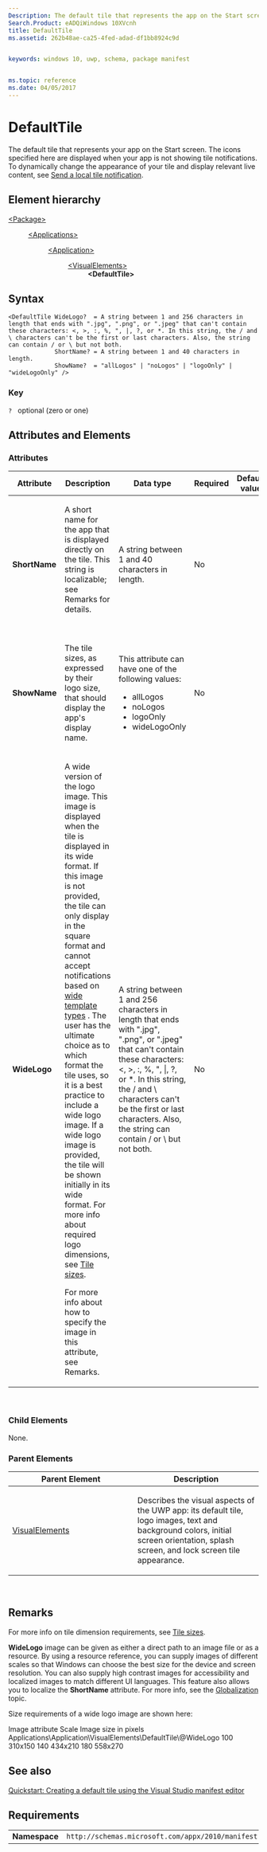 ```yaml
---
Description: The default tile that represents the app on the Start screen.
Search.Product: eADQiWindows 10XVcnh
title: DefaultTile
ms.assetid: 262b48ae-ca25-4fed-adad-df1bb8924c9d


keywords: windows 10, uwp, schema, package manifest


ms.topic: reference
ms.date: 04/05/2017
---
```


# DefaultTile


The default tile that represents your app on the Start screen. The icons specified here are displayed when your app is not showing tile notifications. To dynamically change the appearance of your tile and display relevant live content, see [Send a local tile notification](https://docs.microsoft.com/windows/uwp/controls-and-patterns/tiles-and-notifications-sending-a-local-tile-notification).

## Element hierarchy

<dl>
<dt><a href="element-package.md">&lt;Package&gt;</a></dt>
<dd>
<dl>
<dt><a href="element-applications.md">&lt;Applications&gt;</a></dt>
<dd>
<dl>
<dt><a href="element-application.md">&lt;Application&gt;</a></dt>
<dd>
<dl>
<dt><a href="element-visualelements.md">&lt;VisualElements&gt;</a></dt>
<dd><b>&lt;DefaultTile&gt;</b></dd>
</dl>
</dd>
</dl>
</dd>
</dl>
</dd>
</dl>

## Syntax

``` syntax
<DefaultTile WideLogo?  = A string between 1 and 256 characters in length that ends with ".jpg", ".png", or ".jpeg" that can't contain these characters: <, >, :, %, ", |, ?, or *. In this string, the / and \ characters can't be the first or last characters. Also, the string can contain / or \ but not both.
             ShortName? = A string between 1 and 40 characters in length.
             ShowName?  = "allLogos" | "noLogos" | "logoOnly" | "wideLogoOnly" />
```

### Key

`?`   optional (zero or one)

## Attributes and Elements


### Attributes

<table>
<colgroup>
<col width="20%" />
<col width="20%" />
<col width="20%" />
<col width="20%" />
<col width="20%" />
</colgroup>
<thead>
<tr class="header">
<th>Attribute</th>
<th>Description</th>
<th>Data type</th>
<th>Required</th>
<th>Default value</th>
</tr>
</thead>
<tbody>
<tr class="odd">
<td><strong>ShortName</strong></td>
<td><p>A short name for the app that is displayed directly on the tile. This string is localizable; see Remarks for details.</p>
<div class="alert">
</div>
<div>
 
</div></td>
<td>A string between 1 and 40 characters in length.</td>
<td>No</td>
<td></td>
</tr>
<tr class="even">
<td><strong>ShowName</strong></td>
<td><p>The tile sizes, as expressed by their logo size, that should display the app's display name.</p></td>
<td><p>This attribute can have one of the following values:</p>
<ul>
<li>allLogos</li>
<li>noLogos</li>
<li>logoOnly</li>
<li>wideLogoOnly</li>
</ul></td>
<td>No</td>
<td></td>
</tr>
<tr class="odd">
<td><strong>WideLogo</strong></td>
<td><p>A wide version of the logo image. This image is displayed when the tile is displayed in its wide format. If this image is not provided, the tile can only display in the square format and cannot accept notifications based on <a href="https://msdn.microsoft.com/library/windows/apps/hh761491">wide template types</a> . The user has the ultimate choice as to which format the tile uses, so it is a best practice to include a wide logo image. If a wide logo image is provided, the tile will be shown initially in its wide format. For more info about required logo dimensions, see <a href="https://msdn.microsoft.com/library/windows/apps/hh781198">Tile sizes</a>.</p>
<p>For more info about how to specify the image in this attribute, see Remarks.</p></td>
<td>A string between 1 and 256 characters in length that ends with &quot;.jpg&quot;, &quot;.png&quot;, or &quot;.jpeg&quot; that can't contain these characters: &lt;, &gt;, :, %, &quot;, |, ?, or *. In this string, the / and \ characters can't be the first or last characters. Also, the string can contain / or \ but not both.</td>
<td>No</td>
<td></td>
</tr>
</tbody>
</table>

 

### Child Elements

None.

### Parent Elements

<table>
<colgroup>
<col width="50%" />
<col width="50%" />
</colgroup>
<thead>
<tr class="header">
<th>Parent Element</th>
<th>Description</th>
</tr>
</thead>
<tbody>
<tr class="odd">
<td><a href="element-visualelements.md">VisualElements</a> </td>
<td><p>Describes the visual aspects of the UWP app: its default tile, logo images, text and background colors, initial screen orientation, splash screen, and lock screen tile appearance.</p></td>
</tr>
</tbody>
</table>

 

## Remarks

For more info on tile dimension requirements, see [Tile sizes](https://msdn.microsoft.com/library/windows/apps/hh781198).

**WideLogo** image can be given as either a direct path to an image file or as a resource. By using a resource reference, you can supply images of different scales so that Windows can choose the best size for the device and screen resolution. You can also supply high contrast images for accessibility and localized images to match different UI languages. This feature also allows you to localize the **ShortName** attribute. For more info, see the [Globalization](https://msdn.microsoft.com/library/windows/apps/hh831183) topic.

Size requirements of a wide logo image are shown here:

Image attribute
Scale
Image size in pixels
Applications\\Application\\VisualElements\\DefaultTile\\@WideLogo
100
310x150
140
434x210
180
558x270
 

## See also


[Quickstart: Creating a default tile using the Visual Studio manifest editor](https://msdn.microsoft.com/library/windows/apps/hh465437)

## Requirements

|               |                                                             |
|---------------|-------------------------------------------------------------|
| **Namespace** | `http://schemas.microsoft.com/appx/2010/manifest` |

 

 



